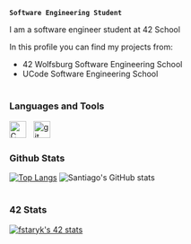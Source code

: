 **`Software Engineering Student`**

I am a software engineer student at 42 School

In this profile you can find my projects from:
  * 42 Wolfsburg Software Engineering School
  * UCode Software Engineering School
 
 #
 
 ### Languages and Tools
 
 <img align="left" alt="C" width="30px" style="padding-right:10px;" src="https://cdn.jsdelivr.net/gh/devicons/devicon/icons/c/c-original.svg"/>
 <img align="left" alt="git" width="30px" style="padding-right:10px;" src="https://cdn.jsdelivr.net/gh/devicons/devicon/icons/git/git-original.svg"/>
 <br />
 
 #
 
 ### Github Stats
 
 [![Top Langs](https://github-readme-stats.vercel.app/api/top-langs/?username=statvej&layout=compact&theme=dark&langs_count=6)](https://github.com/statvej/github-readme-stats)
 ![Santiago's GitHub stats](https://github-readme-stats.vercel.app/api?username=statvej&show_icons=true&theme=dark&hide_title=true&hide_rank=true)
 
 #
 
### 42 Stats

[![fstaryk's 42 stats](https://badge42.vercel.app/api/v2/clb2amn1u01020fl59op3e7f8/stats?cursusId=21&coalitionId=149)](https://github.com/JaeSeoKim/badge42)
